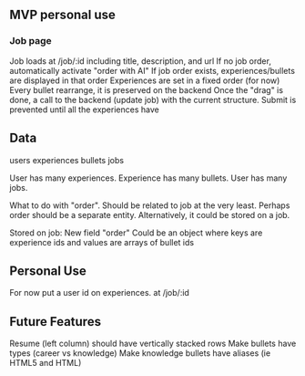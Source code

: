 ## MVP personal use

### Job page

Job loads at /job/:id including title, description, and url
If no job order, automatically activate "order with AI"
If job order exists, experiences/bullets are displayed in that order
Experiences are set in a fixed order (for now)
Every bullet rearrange, it is preserved on the backend
Once the "drag" is done, a call to the backend (update job) with the current structure.
Submit is prevented until all the experiences have 

## Data

users
experiences
bullets
jobs

User has many experiences. Experience has many bullets.
User has many jobs.

What to do with "order". Should be related to job at the very least.
Perhaps order should be a separate entity. Alternatively, it could be stored on a job.

Stored on job:
New field "order"
Could be an object where keys are experience ids and values are arrays of bullet ids

## Personal Use

For now put a user id on experiences. at /job/:id


## Future Features

Resume (left column) should have vertically stacked rows
Make bullets have types (career vs knowledge)
Make knowledge bullets have aliases (ie HTML5 and HTML)